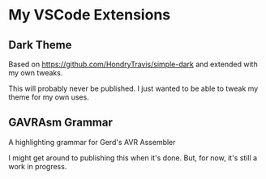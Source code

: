# My VSCode Extensions

## Dark Theme

Based on https://github.com/HondryTravis/simple-dark and extended with my own
tweaks.

This will probably never be published. I just wanted to be able to tweak my
theme for my own uses.

## GAVRAsm Grammar

A highlighting grammar for Gerd's AVR Assembler

I might get around to publishing this when it's done. But, for now, it's still
a work in progress.

